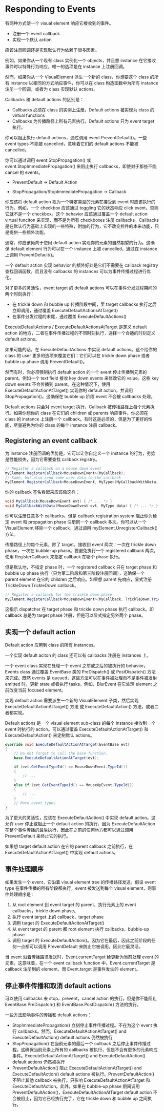 # Responding to Events

有两种方式使一个 visual element 响应它接收到的事件。

- 注册一个 event callback
- 实现一个默认 action

应该注册回调还是实现默认行为依赖于很多因素。

例如，如果你从一个现有 class 实例化一个 objects，并且想 instance 在它接收事件时以特殊行为响应，唯一的选项是在 instance 上注册回调。

然而，如果你从一个 VisualElement 派生一个新的 class，你想要这个 class 的所有 instance 以相同的方式响应事件，你可以在 class 构造函数中为所有 instance 注册一个回调，或者为 class 实现默认 actions。

Callbacks 和 default actions 的区别是：

- Callbacks 必须在 class 的实例上注册。Default actions 被实现为 class 的 virtual functions
- Callbacks 为传播路径上所有元素执行。Default actions 只为 event target 执行。

你可以阻止执行 default actions，通过调用 event.PreventDefault()。一些 event types 不能被 cancelled，意味着它们的 default actions 不能被 cancelled。

你可以通过调用 event.StopPropagation() 或 event.StopImmediatePropagation() 来阻止执行 callbacks，即使对于那些不能 cancel 的 events。

- PreventDefault -> Default Action

- StopPropagation/StopImmediatePropagation -> Callback

你应该将 default action 视为一个特定类型的元素在接受到 event 时应该执行的行为。例如，一个 checkbox 应该通过 toggling 它的状态响应 click event，否则它就不是一个 checkbox。这个 behavior 应该通过覆盖一个 default action virtual funciton 来实现，而不是为所有 checkboxes 注册 callbacks。Callbacks 是在默认行为基础上实现的一些特殊，附加的行为，它不改变控件的本来功能，只是提供一些额外功能。

通常，你应该倾向于使用 default action 实现你的元素的自然期望的行为。这确保 default element 行为可以在一个 instance 上被 cancelled，通过在 instance 上调用 PreventDefault()。

一个 default action 实现 behavior 的额外好处是它们不需要在 callback registry 查找回调函数，而且没有 callbacks 的 instances 可以为事件传播过程进行优化。

对了更多的灵活性，event target 的 default actions 可以在事件分发过程期间的两个时刻执行：

- 在 trickle down 和 bubble up 传播阶段中间，里 target callbacks 执行之后立即调用，通过覆盖 ExecuteDefaultActionsAtTarget()
- 在事件分发过程的末尾，通过覆盖 ExecuteDefaultActions()

ExecuteDefaultActions / ExecuteDefaultActionsAtTarget 是定义 default action 的地方，二者在事件传播过程的不同时刻执行，选择一个合适的时刻定义 default actions。

如果可能的话，在 ExecuteDefaultActions 中实现 default actions。这个给你的 class 的 user 更多的选项来覆盖它们：它们可以在 trickle down phase 或者 bubble up phase 调用 PreventDefault()。

然而有时，你必须强制执行 default action 的一个 event 停止传播到元素的 parent。例如一个 text field 接收 key down events 来修改它的 value。这些 key down events 不会传播到 parent。在这种情况下，使用 ExecuteDefaultActionAtTarget() 实现你的 default action，并调用 StopPropagation()。这确保在 bubble up 阶段 event 不会被 callbacks 处理。

Default actions 只会对 event target 执行，Callback 被传播路径上每个元素执行。如果你想你的 class 在它们的 children 或 parents 响应事件，你必须在 class 的 instance 上注册一个 callback。有时这是必须的，但是为了更好的性能，尽量避免为你的 class 的每个 instance 注册 callback。

## Registering an event callback

为 instance 注册回调的优势是，它可以让你自定义一个 instance 的行为，劣势是性能损失，因为它需要查找 callback registry。

```C#
// Register a callback on a mouse down event
myElement.RegisterCallback<MouseDownEvent>(MyCallback);
// Same, but also send some user data to the callback
myElement.RegisterCallback<MouseDownEvent, MyType>(MyCallbackWithData, myData);
```

你的 callback 签名看起来应该像这样：

```C#
void MyCallback(MouseDownEvent evt) { /* ... */ }
void MyCallbackWithData(MouseDownEvent evt, MyType data) { /* ... */ }
```

你可以注册任意多个 callbacks。但是 callback registration system 阻止你为给定 event 和 propagation phase 注册同一个 callback 多次。你可以从一个 VisualElement 移除一个 callback，通过调用 myElement.UnregisterCallback() 方法。

传播路径上的每个元素，除了 target，接收到 event 两次：一次在 trickle down phase，一次在 bubble-up phase。要避免执行一个 registered callback 两次，使用 RegisterCallback 来指定 callback 在哪个 phase 执行。

但是默认地，不指定 phase 时，一个 registered callback 只在 target phase 和 bubble up phase 执行（只为第二阶段和第三阶段注册回调），这确保一个 parent element 在它的 children 之后响应。如果想 parent 先响应，显式注册 TrickleDown.TrickleDown callback。

```C#
// Register a callback for the trickle down phase
myElement.RegisterCallback<MouseDownEvent>(MyCallback, TrickleDown.TrickleDown);
```

这指示 dispatcher 在 target phase 和 trickle down phase 执行 callback。即 callback 总是为 target phase 注册，但是可以显式指定另外两个 phase。

## 实现一个 default action

Default action 应用到 class 的所有 instances。

一个实现 default aciton 的 class 还可以有 callbacks 注册在 instances 上。

一个 event class 实现在处理一个 event 之前或之后的被执行的 behavior。Events class 通过覆盖 EventBase 类的 PreDispatch() 或 PostDispatch() 方法来完成。既然 events 是 queued，这些方法可以在事件被处理而不是事件被发射 emitted 时，更新 state 或者执行 tasks。例如，BlurEvent 在它处理 element 之前改变当前 focused element。

实现 default action 需要派生一个新的 VisualElement 子类，然后实现 ExecuteDefaultActionAtTarget() 方法 或 ExecuteDefaultAction() 方法，或者二者都实现。

Default actions 是一个 visual element sub-class 的每个 instance 接收到一个 event 时执行的 action。可以通过覆盖 ExecuteDefaultActionAtTarget() 和 ExecuteDefaultAction() 来定制默认 actions。

```C#
override void ExecuteDefaultActionAtTarget(EventBase evt)
{
    // Do not forget to call the base function.
    base.ExecuteDefaultActionAtTarget(evt);

    if (evt.GetEventTypeId() == MouseDownEvent.TypeId())
    {
        // ...
    }
    else if (evt.GetEventTypeId() == MouseUpEvent.TypeId())
    {
        // ...
    }
    // More event types
}
```

为了更大的灵活性，应该在 ExecuteDefaultAction() 中实现 default aciton。这允许 user 停止或阻止一个 default action 的执行，因为 ExecuteDefaultAction 在整个事件传播的最后执行，因此在之前的任何地方都可以通过调用 PreventDefault 来终止它的执行。

如果想 target default action 在它的 parent callback 之前执行，在 ExecuteDefaultActionAtTarget() 中实现 default actions。

## 事件处理顺序

如果发生一个 event，它沿着 visual element tree 的传播路径发送。假设 event type 在事件传播的所有阶段都执行，event 被发送到每个 visual element，则事件处理顺序是：

1. 从 root element 到 event target 的 parent，执行元素上的 event callbacks，trickle down phase。
2. 执行 event target 上的 callback，target phase
3. 调用 target 的 ExecuteDefaultAcitonAtTarget()
4. 从 event target 的 parent 都 root element 执行 callbacks，bubble-up phase
5. 调用 target 的 ExecuteDefaultAction()。因为它在最后，因此之前阶段的任何一点都可以调用 PreventDefault 来防止它被调用，因此它最灵活。

当 event 沿着传播路径发送时，Event.currentTarget 给更新为当前处理 event 的元素。这意味着，在一个 event callback function 中，Event.currentTarget 是 callback 注册到的 element，而 Event.target 是事件发生的 element。

## 停止事件传播和取消 default actions

可以使用 callbacks 来 stop，prevent，cancel action 的执行。但是你不能阻止 EventBase.PreDispatch() 和 EventBase.PostDispatch() 方法的执行。

一些方法影响事件的传播和 default actions：

- StopImmediatePropagation() 立刻停止事件传播过程。不在为这个 event 执行 callbacks。然而，ExecuteDefaultActionAtTarget() and ExecuteDefaultAction() default actions 仍然被执行
- StopPropagation() 在当前元素的最后一个 callback 之后停止事件传播过程。这确保当前元素上所有的 callbacks 被执行，但是不会有更多的元素响应事件。ExecuteDefaultActionAtTarget() and ExecuteDefaultAction() default actions 仍然被执行
- PreventDefaultAction() 阻止 ExecuteDefaultActionAtTarget() and ExecuteDefaultAction() default actions 被执行。PreventDefaultAction() 不阻止其他 callback 被执行，只影响 ExecuteDefaultActionAtTarget 和 ExecuteDefaultAction。此外，如果在 bubble-up phase 期间调用 PreventDefaultAction()，ExecuteDefaultActionAtTarget default action 不会被阻止，因为它已经执行完了，它在 trickle down 和 bubble up 之间执行。
